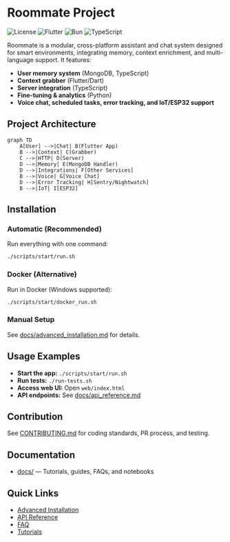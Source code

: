 # Roommate Project
![License](https://img.shields.io/badge/license-AGPL--3.0-blue.svg)
![Flutter](https://img.shields.io/badge/Flutter-3.5+-blue.svg)
![Bun](https://img.shields.io/badge/Bun-1.0+-orange.svg)
![TypeScript](https://img.shields.io/badge/TypeScript-5.0+-blue.svg)

Roommate is a modular, cross-platform assistant and chat system designed for smart environments, integrating memory, context enrichment, and multi-language support. It features:
- **User memory system** (MongoDB, TypeScript)
- **Context grabber** (Flutter/Dart)
- **Server integration** (TypeScript)
- **Fine-tuning & analytics** (Python)
- **Voice chat, scheduled tasks, error tracking, and IoT/ESP32 support**

## Project Architecture

```mermaid
graph TD
    A[User] -->|Chat| B(Flutter App)
    B -->|Context| C(Grabber)
    C -->|HTTP| D(Server)
    D -->|Memory| E(MongoDB Handler)
    D -->|Integrations| F[Other Services]
    B -->|Voice| G[Voice Chat]
    D -->|Error Tracking| H[Sentry/Nightwatch]
    B -->|IoT| I[ESP32]
```

## Installation

### Automatic (Recommended)
Run everything with one command:
```sh
./scripts/start/run.sh
```

### Docker (Alternative)
Run in Docker (Windows supported):
```sh
./scripts/start/docker_run.sh
```

### Manual Setup
See [docs/advanced_installation.md](docs/advanced_installation.md) for details.

## Usage Examples
- **Start the app:** `./scripts/start/run.sh`
- **Run tests:** `./run-tests.sh`
- **Access web UI:** Open `web/index.html`
- **API endpoints:** See [docs/api_reference.md](docs/api_reference.md)

## Contribution
See [CONTRIBUTING.md](CONTRIBUTING.md) for coding standards, PR process, and testing.

## Documentation
- [docs/](docs/) — Tutorials, guides, FAQs, and notebooks

## Quick Links
- [Advanced Installation](docs/advanced_installation.md)
- [API Reference](docs/api_reference.md)
- [FAQ](docs/faq.md)
- [Tutorials](docs/tutorials.ipynb)
